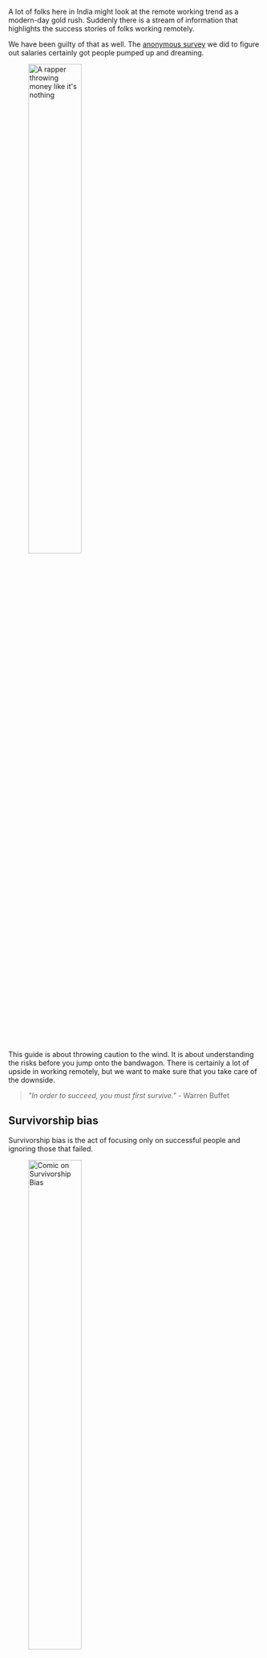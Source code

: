 A lot of folks here in India might look at the remote working trend as a modern-day gold rush. Suddenly there is a stream of information that highlights the success stories of folks working remotely. 

We have been guilty of that as well. The [anonymous survey](https://docs.google.com/spreadsheets/d/1tj8af86fnC0aYbcrxf7XKRCxZc3tqexOg8zRKYl3k2g/edit?usp=sharing) we did to figure out salaries certainly got people pumped up and dreaming.

<figure>
  <img src="/guides/risk-taking/money.png" width="50%" alt="A rapper throwing money like it's nothing"/>
</figure>

This guide is about throwing caution to the wind. It is about understanding the risks before you jump onto the bandwagon. There is certainly a lot of upside in working remotely, but we want to make sure that you take care of the downside.

> _"In order to succeed, you must first survive."_ - Warren Buffet


## Survivorship bias

Survivorship bias is the act of focusing only on successful people and ignoring those that failed.

<figure>
  <img src="/guides/risk-taking/xkcd.png" width="50%" alt="Comic on Survivorship Bias"/>
  <figcaption>Source - <a href="https://xkcd.com/1827/" target="_blank">https://xkcd.com/1827/</a></figcaption>
</figure>



A lot of people discount the fact that things can go wrong while working remotely. They look at folks who are doing well and feel they might be able to do the same. The probabilities of success from a collection of people do not necessarily apply to one person.

Which brings us to the next idea.


## What is ergodicity?

In the gig economy, Ergodicity is the number one thing to keep in mind to thrive. Platforms like Upwork, Toptal will show us data (standard cost-benefit analysis) which would suggest that the gig economy is a godsend for all. And that working as a freelancer is a good strategy.

Please look out for yourself. What is favourable for the platform (or capitalism in general) is not necessarily favourable for the individual.

In an ergodic scenario, the average outcome of the group is the same as the average outcome of the individual over time. An example of an ergodic system would be the outcomes of a coin toss (heads/tails).

In a non-ergodic system, the individual, over time, does not get the average outcome of the group. Understand that remote work or freelancing is non-ergodic.

<figure>
  <img src="/guides/risk-taking/ensemble_probability_vs_time_probability.png" width="70%" alt="Image explaining Ensemble Probability and Time Probability"/>
  <figcaption>Source: <a href="https://ift.tt/2wEBldl" target="_blank">The Logic of Risk Taking</a> by Nassim Taleb</figcaption>
</figure>


## How do you reduce this risk ( _4 Actionable Takeaways_ )

### Start an Emergency Fund

Keep 6-12 months of your expenses in a liquid fund that you can use in times when things are not going your way. This buffer will help you stay calm if your contract is suddenly brought to a close. 

Remote jobs are notorious for long cycles to confirm a job offer. **Without an emergency fund, you might panic and say yes to opportunities even when they don't align with your values.**


### Don't put all your eggs in one basket

The Barbell Strategy is an approach that advocates playing it safe in some areas and taking a lot of small risks in others.

For example, You can get a predictable job, while spending 5 hrs every week on something risky eg. side project, open-source, moonlighting.

The combination of the two is more ergodic than either alone. You can spend just 10% of your time on a side project and 90% on your job (barbell). Hopefully one of your side projects will replace your job in the long run. Or you can get a much higher paying job because of your open source contributions.


### Have a decision journal

No matter how many books(frameworks) we read, we generally learn the best from our experience.

Our success as a remote worker will be the sum of the decisions we make over our careers. This is where a decision journal might help you.

It gives you a space to collect your thoughts at the time you made the decision. And then you can review these notes once every quarter.

⚠️ Disclaimer: Reserve it exclusively for the larger decisions that have potentially major consequences and require some serious thought and deliberation.

Here's a [template](https://www.evernote.com/l/AMEsZWcPdvNAEp0RCgxikhSFU9tbLo0oc68) to get you started. Feel free to iterate on the questions.


### Be deliberate about learning and investing in relationships

This one's a no-brainer to me. Learning has a tremendous upside and almost zero downsides. 

The great thing about my job is that you are pretty much paid to constantly learn and acquire new skills. That said, having a 1-hour block (or even 30 mins) helps to keep the axe sharp.

It's the same with building your network. For eg. DM’ing people on Twitter (or on RI slack 😉) is an asymmetric opportunity to improve your life and remote working career. 

"When you ask someone how they landed their job, 70% of the time they’ll say it was down to networking. If you ask a company how they fill their roles, you’ll learn that 80% of the time they never actually advertise their jobs online or elsewhere. And, here’s the crucial one: only 7% of all job applicants come through a referral — yet referrals account for 40% of hires."

<br/>

---

<br/>

This guide isn’t about painting a doomsday scenario. We just wanted to caution folks against taking too much risk and driving themselves to ruin.

More fortune and wealth to you 💪

<br/>

---


## Sources


*   [A Big Little Idea Called Ergodicity (Or The Ultimate Guide to Russian Roulette)](https://ift.tt/2M2lfk3)
*   [The Logic of Risk Taking](https://ift.tt/2wEBldl)
*   [Time for a Change: Introducing irreversible time in economics ](https://www.youtube.com/watch?v=f1vXAHGIpfc)( watch the first 20 mins )